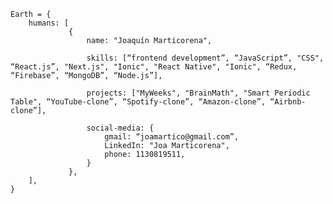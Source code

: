    Earth = {
        humans: [
                 {
                     name: "Joaquín Marticorena",
                                        
                     skills: [“frontend development”, “JavaScript”, "CSS", “React.js”, "Next.js", "Ionic", "React Native", "Ionic", “Redux, “Firebase”, “MongoDB”, “Node.js”],
                     
                     projects: ["MyWeeks", "BrainMath", "Smart Periodic Table", “YouTube-clone”, “Spotify-clone”, “Amazon-clone”, “Airbnb-clone”],
                    
                     social-media: {
                         gmail: “joamartico@gmail.com”,
                         LinkedIn: "Joa Marticorena",
                         phone: 1130819511,
                     }
                 },
        ],
    }
